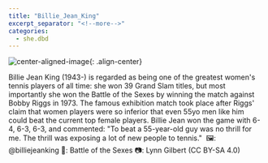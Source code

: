 ```yaml
---
title: "Billie_Jean_King"
excerpt_separator: "<!--more-->"
categories:
  - she.dbd
---
```



![center-aligned-image](https://cdn.pixabay.com/photo/2020/10/26/16/56/man-5687861_1280.png){: .align-center}

Billie Jean King (1943-) is regarded as being one of the greatest women's tennis players of all time: she won 39 Grand Slam titles, but most importantly she won the Battle of the Sexes by winning the match against Bobby Riggs in 1973. The famous exhibition match took place after Riggs' claim that women players were so inferior that even 55yo men like him could beat the current top female players. Billie Jean won the game with 6-4, 6-3, 6-3, and commented: "To beat a 55-year-old guy was no thrill for me. The thrill was exposing a lot of new people to tennis."⁠
⁠
🖼️: @billiejeanking⁠
🎥: Battle of the Sexes
📷: Lynn Gilbert (CC BY-SA 4.0)⁠
